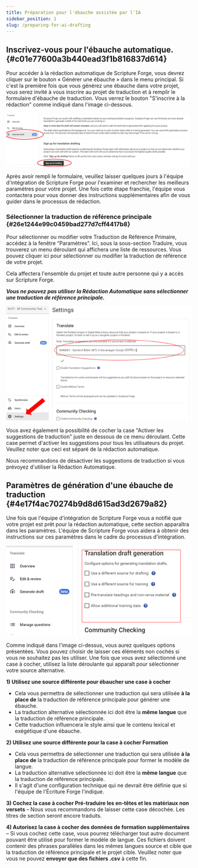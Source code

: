 ```yaml
---
title: Préparation pour l'ébauche assistée par l'IA
sidebar_position: 1
slug: /preparing-for-ai-drafting
---
```


## **Inscrivez-vous pour l'ébauche automatique.** {#c01e77600a3b440ead3f1b816837d614}

Pour accéder à la rédaction automatique de Scripture Forge, vous devrez cliquer sur le bouton « Générer une ébauche » dans le menu principal. Si c'est la première fois que vous générez une ébauche dans votre projet, vous serez invité à vous inscrire au projet de traduction et à remplir le formulaire d'ébauche de traduction. Vous verrez le bouton "S'inscrire à la rédaction" comme indiqué dans l'image ci-dessous.

![](./2066867633.png)

Après avoir rempli le formulaire, veuillez laisser quelques jours à l'équipe d'intégration de Scripture Forge pour l'examiner et rechercher les meilleurs paramètres pour votre projet. Une fois cette étape franchie, l'équipe vous contactera pour vous donner des instructions supplémentaires afin de vous guider dans le processus de rédaction.

### **Sélectionner la traduction de référence principale** {#26e1244e99c0459bad277d7cff4417b8}

Pour sélectionner ou modifier votre Traduction de Référence Primaire, accédez à la fenêtre “Paramètres”. Ici, sous la sous-section Traduire, vous trouverez un menu déroulant qui affichera une liste de ressources. Vous pouvez cliquer ici pour sélectionner ou modifier la traduction de référence de votre projet.

Cela affectera l'ensemble du projet et toute autre personne qui y a accès sur Scripture Forge.

_**Vous ne pouvez pas utiliser la Rédaction Automatique sans sélectionner une traduction de référence principale.**_

![](./6569010.png)

Vous avez également la possibilité de cocher la case "Activer les suggestions de traduction" juste en dessous de ce menu déroulant. Cette case permet d'activer les suggestions pour tous les utilisateurs du projet. Veuillez noter que ceci est séparé de la rédaction automatique.

Nous recommandons de désactiver les suggestions de traduction si vous prévoyez d'utiliser la Rédaction Automatique.

## **Paramètres de génération d'une ébauche de traduction** {#4e17f4ac70274b9d8d615ad3d2679a82}

Une fois que l'équipe d'intégration de Scripture Forge vous a notifié que votre projet est prêt pour la rédaction automatique, cette section apparaîtra dans les paramètres. L'équipe de Scripture Forge vous aidera à obtenir des instructions sur ces paramètres dans le cadre du processus d'intégration.

![](./1316957426.png)

Comme indiqué dans l'image ci-dessus, vous aurez quelques options présentées. Vous pouvez choisir de laisser ces éléments non cochés si vous ne souhaitez pas les utiliser. Une fois que vous avez sélectionné une case à cocher, utilisez la liste déroulante qui apparaît pour sélectionner votre source alternative.

**1) Utilisez une source différente pour ébaucher une case à cocher**

- Cela vous permettra de sélectionner une traduction qui sera utilisée **à la place de** la traduction de référence principale pour générer une ébauche.
- La traduction alternative sélectionnée ici doit être la **même langue** que la traduction de référence principale.
- Cette traduction influencera le style ainsi que le contenu lexical et exégétique d'une ébauche.

**2) Utilisez une source différente pour la case à cocher Formation**

- Cela vous permettra de sélectionner une traduction qui sera utilisée **à la place de** la traduction de référence principale pour former le modèle de langue.
- La traduction alternative sélectionnée ici doit être la **même langue** que la traduction de référence principale.
- Il s'agit d'une configuration technique qui ne devrait être définie que si l'équipe de l'Écriture Forge l'indique.

**3) Cochez la case à cocher Pré-traduire les en-têtes et les matériaux non versets** – Nous vous recommandons de laisser cette case décochée. Les titres de section seront encore traduits.

**4) Autorisez la case à cocher des données de formation supplémentaires** – Si vous cochez cette case, vous pourrez télécharger tout autre document pouvant être utilisé pour former le modèle de langue. Ces fichiers doivent contenir des phrases parallèles dans les mêmes langues source et cible que la traduction de référence principale et le projet cible. Veuillez noter que vous ne pouvez **envoyer que des fichiers .csv** à cette fin.
